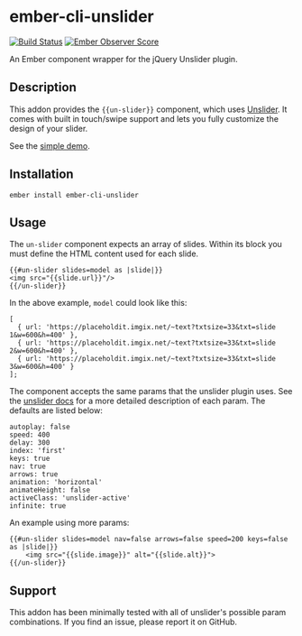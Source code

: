 # ember-cli-unslider
[![Build Status](https://travis-ci.org/jamiechong/ember-cli-unslider.svg?branch=master)](https://travis-ci.org/jamiechong/ember-cli-unslider)
[![Ember Observer Score](https://emberobserver.com/badges/ember-cli-unslider.svg)](https://emberobserver.com/addons/ember-cli-unslider)

An Ember component wrapper for the jQuery Unslider plugin.

## Description

This addon provides the `{{un-slider}}` component, which uses [Unslider](http://unslider.com/). It comes with built in touch/swipe support and lets you fully customize the design of your slider.

See the [simple demo](http://jamiechong.github.io/ember-cli-unslider/).

## Installation

`ember install ember-cli-unslider`

## Usage

The `un-slider` component expects an array of slides. Within its block you must define the HTML content used for each slide.

```
{{#un-slider slides=model as |slide|}}
<img src="{{slide.url}}"/>
{{/un-slider}}
```

In the above example, `model` could look like this: 

```
[
  { url: 'https://placeholdit.imgix.net/~text?txtsize=33&txt=slide 1&w=600&h=400' }, 
  { url: 'https://placeholdit.imgix.net/~text?txtsize=33&txt=slide 2&w=600&h=400' }, 
  { url: 'https://placeholdit.imgix.net/~text?txtsize=33&txt=slide 3&w=600&h=400' }
];
```


The component accepts the same params that the unslider plugin uses. See the [unslider docs](http://unslider.com/) for a more detailed description of each param. The defaults are listed below:

```
autoplay: false
speed: 400
delay: 300
index: 'first'
keys: true
nav: true
arrows: true
animation: 'horizontal'
animateHeight: false
activeClass: 'unslider-active'
infinite: true
```


An example using more params: 

```
{{#un-slider slides=model nav=false arrows=false speed=200 keys=false as |slide|}}
    <img src="{{slide.image}}" alt="{{slide.alt}}">
{{/un-slider}}

```


## Support

This addon has been minimally tested with all of unslider's possible param combinations. If you find an issue, please report it on GitHub.